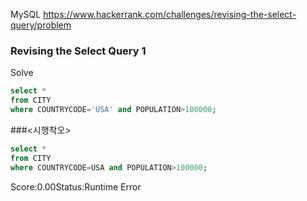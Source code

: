 <!--# SQL-->
MySQL https://www.hackerrank.com/challenges/revising-the-select-query/problem
### Revising the Select Query 1

Solve
```sql
select *
from CITY
where COUNTRYCODE='USA' and POPULATION>100000;
```

###<시행착오>
```sql
select *
from CITY
where COUNTRYCODE=USA and POPULATION>100000;
```

Score:0.00Status:Runtime Error